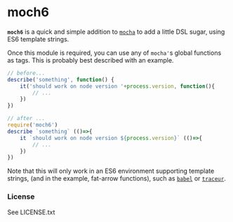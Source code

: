 # moch6

**`moch6`** is a quick and simple addition to [`mocha`](http://mochajs.org/) to add a little DSL sugar, using ES6 template strings.

Once this module is required, you can use any of `mocha'`s global functions as tags. This is probably best described with an example.

```javascript
// before...
describe('something', function() {
    it('should work on node version '+process.version, function(){
        // ...
    })
})

// after ...
require('moch6')
describe `something` (()=>{
    it `should work on node version ${process.version}` (()=>{
        // ...
    })
})
```

Note that this will only work in an ES6 environment supporting template strings, (and in the example, fat-arrow functions), such as [`babel`](https://babeljs.io/) or [`traceur`](https://github.com/google/traceur-compiler).


### License

See LICENSE.txt
